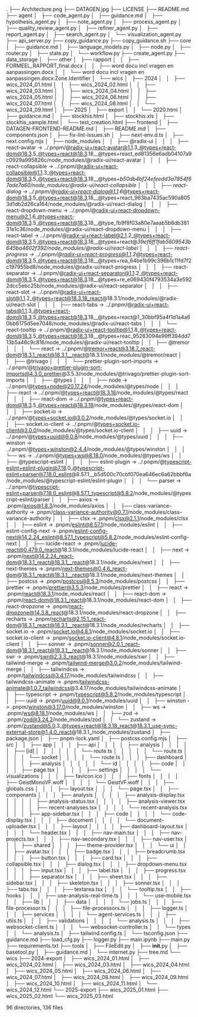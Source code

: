 .
├── Architecture.png
├── DATAGEN.jpg
├── LICENSE
├── README.md
├── agent
│   ├── code_agent.py
│   ├── guidance.md
│   ├── hypothesis_agent.py
│   ├── note_agent.py
│   ├── process_agent.py
│   ├── quality_review_agent.py
│   ├── refiner_agent.py
│   ├── report_agent.py
│   ├── search_agent.py
│   └── visualization_agent.py
├── api_server.py
├── copy_guidance.py
├── copy_guidance.sh
├── core
│   ├── guidance.md
│   ├── language_models.py
│   ├── node.py
│   ├── router.py
│   ├── state.py
│   └── workflow.py
├── create_agent.py
├── data_storage
│   ├── other
│   ├── rapport
│   │   ├── FORMEEL_RAPPORT_final.docx
│   │   ├── word docu incl vragen en aanpassingen.docx
│   │   └── word docu incl vragen en aanpassingen.docx:Zone.Identifier
│   └── wics
│       ├── 2024
│       │   ├── wics_2024_01.html
│       │   ├── wics_2024_02.html
│       │   ├── wics_2024_03.html
│       │   ├── wics_2024_04.html
│       │   ├── wics_2024_05.html
│       │   ├── wics_2024_06.html
│       │   ├── wics_2024_07.html
│       │   ├── wics_2024_08.html
│       │   └── wics_2024_09.html
│       ├── 2025
│       ├── export
│       │   └── 2020.html
│       ├── guidance.md
│       ├── stockhis.html
│       ├── stockhis.xls
│       ├── stockhis_sample.html
│       └── test_creation.html
├── frontend
│   ├── DATAGEN-FRONTEND-README.md
│   ├── README.md
│   ├── components.json
│   ├── fix-lint-issues.sh
│   ├── next-env.d.ts
│   ├── next.config.mjs
│   ├── node_modules
│   │   ├── @radix-ui
│   │   │   ├── react-avatar -> ../.pnpm/@radix-ui+react-avatar@1.1.3_@types+react-dom@18.3.5_@types+react@18.3.18__@types+react_ed81356e6adb04107a9c0929a995826c/node_modules/@radix-ui/react-avatar
│   │   │   ├── react-collapsible -> ../.pnpm/@radix-ui+react-collapsible@1.1.3_@types+react-dom@18.3.5_@types+react@18.3.18__@types+_b50db4bf24efeedd3a7854f67ade7a60/node_modules/@radix-ui/react-collapsible
│   │   │   ├── react-dialog -> ../.pnpm/@radix-ui+react-dialog@1.1.6_@types+react-dom@18.3.5_@types+react@18.3.18__@types+react_963ba7435ac590a8053d1db2d26ca164/node_modules/@radix-ui/react-dialog
│   │   │   ├── react-dropdown-menu -> ../.pnpm/@radix-ui+react-dropdown-menu@2.1.6_@types+react-dom@18.3.5_@types+react@18.3.18__@type_fb9f8f03a80e7aaab5b8db38131e1c36/node_modules/@radix-ui/react-dropdown-menu
│   │   │   ├── react-label -> ../.pnpm/@radix-ui+react-label@2.1.2_@types+react-dom@18.3.5_@types+react@18.3.18__@types+react@_39ef6ff1fab5609543b645ba4602f392/node_modules/@radix-ui/react-label
│   │   │   ├── react-progress -> ../.pnpm/@radix-ui+react-progress@1.1.2_@types+react-dom@18.3.5_@types+react@18.3.18__@types+rea_64be1b99c396b1c11fd7f2c197955bd8/node_modules/@radix-ui/react-progress
│   │   │   ├── react-separator -> ../.pnpm/@radix-ui+react-separator@1.1.2_@types+react-dom@18.3.5_@types+react@18.3.18__@types+re_e069430f4793534a3e5922dcc5ebc25b/node_modules/@radix-ui/react-separator
│   │   │   ├── react-slot -> ../.pnpm/@radix-ui+react-slot@1.1.2_@types+react@18.3.18_react@18.3.1/node_modules/@radix-ui/react-slot
│   │   │   ├── react-tabs -> ../.pnpm/@radix-ui+react-tabs@1.1.3_@types+react-dom@18.3.5_@types+react@18.3.18__@types+react@1_30bbf95a4f1d1a4a60bb6175d5ee7048/node_modules/@radix-ui/react-tabs
│   │   │   └── react-tooltip -> ../.pnpm/@radix-ui+react-tooltip@1.1.8_@types+react-dom@18.3.5_@types+react@18.3.18__@types+reac_95283094e99ff394dd713b5a46c9c816/node_modules/@radix-ui/react-tooltip
│   │   ├── @tremor
│   │   │   └── react -> ../.pnpm/@tremor+react@3.18.7_react-dom@18.3.1_react@18.3.1__react@18.3.1/node_modules/@tremor/react
│   │   ├── @trivago
│   │   │   └── prettier-plugin-sort-imports -> ../.pnpm/@trivago+prettier-plugin-sort-imports@4.3.0_prettier@3.5.3/node_modules/@trivago/prettier-plugin-sort-imports
│   │   ├── @types
│   │   │   ├── node -> ../.pnpm/@types+node@20.17.24/node_modules/@types/node
│   │   │   ├── react -> ../.pnpm/@types+react@18.3.18/node_modules/@types/react
│   │   │   ├── react-dom -> ../.pnpm/@types+react-dom@18.3.5_@types+react@18.3.18/node_modules/@types/react-dom
│   │   │   ├── socket.io -> ../.pnpm/@types+socket.io@3.0.2/node_modules/@types/socket.io
│   │   │   ├── socket.io-client -> ../.pnpm/@types+socket.io-client@3.0.0/node_modules/@types/socket.io-client
│   │   │   ├── uuid -> ../.pnpm/@types+uuid@9.0.8/node_modules/@types/uuid
│   │   │   ├── winston -> ../.pnpm/@types+winston@2.4.4/node_modules/@types/winston
│   │   │   └── ws -> ../.pnpm/@types+ws@8.18.0/node_modules/@types/ws
│   │   ├── @typescript-eslint
│   │   │   ├── eslint-plugin -> ../.pnpm/@typescript-eslint+eslint-plugin@7.18.0_@typescript-eslint+parser@7.18.0_eslint@8.57.1__b5d500c70cbf070ea646ec6a62bbbf6a/node_modules/@typescript-eslint/eslint-plugin
│   │   │   └── parser -> ../.pnpm/@typescript-eslint+parser@7.18.0_eslint@8.57.1_typescript@5.8.2/node_modules/@typescript-eslint/parser
│   │   ├── axios -> .pnpm/axios@1.8.3/node_modules/axios
│   │   ├── class-variance-authority -> .pnpm/class-variance-authority@0.7.1/node_modules/class-variance-authority
│   │   ├── clsx -> .pnpm/clsx@2.1.1/node_modules/clsx
│   │   ├── eslint -> .pnpm/eslint@8.57.1/node_modules/eslint
│   │   ├── eslint-config-next -> .pnpm/eslint-config-next@14.2.24_eslint@8.57.1_typescript@5.8.2/node_modules/eslint-config-next
│   │   ├── lucide-react -> .pnpm/lucide-react@0.479.0_react@18.3.1/node_modules/lucide-react
│   │   ├── next -> .pnpm/next@14.2.24_react-dom@18.3.1_react@18.3.1__react@18.3.1/node_modules/next
│   │   ├── next-themes -> .pnpm/next-themes@0.4.6_react-dom@18.3.1_react@18.3.1__react@18.3.1/node_modules/next-themes
│   │   ├── postcss -> .pnpm/postcss@8.5.3/node_modules/postcss
│   │   ├── prettier -> .pnpm/prettier@3.5.3/node_modules/prettier
│   │   ├── react -> .pnpm/react@18.3.1/node_modules/react
│   │   ├── react-dom -> .pnpm/react-dom@18.3.1_react@18.3.1/node_modules/react-dom
│   │   ├── react-dropzone -> .pnpm/react-dropzone@14.3.8_react@18.3.1/node_modules/react-dropzone
│   │   ├── recharts -> .pnpm/recharts@2.15.1_react-dom@18.3.1_react@18.3.1__react@18.3.1/node_modules/recharts
│   │   ├── socket.io -> .pnpm/socket.io@4.8.1/node_modules/socket.io
│   │   ├── socket.io-client -> .pnpm/socket.io-client@4.8.1/node_modules/socket.io-client
│   │   ├── sonner -> .pnpm/sonner@2.0.1_react-dom@18.3.1_react@18.3.1__react@18.3.1/node_modules/sonner
│   │   ├── swr -> .pnpm/swr@2.3.3_react@18.3.1/node_modules/swr
│   │   ├── tailwind-merge -> .pnpm/tailwind-merge@3.0.2/node_modules/tailwind-merge
│   │   ├── tailwindcss -> .pnpm/tailwindcss@3.4.17/node_modules/tailwindcss
│   │   ├── tailwindcss-animate -> .pnpm/tailwindcss-animate@1.0.7_tailwindcss@3.4.17/node_modules/tailwindcss-animate
│   │   ├── typescript -> .pnpm/typescript@5.8.2/node_modules/typescript
│   │   ├── uuid -> .pnpm/uuid@9.0.1/node_modules/uuid
│   │   ├── winston -> .pnpm/winston@3.17.0/node_modules/winston
│   │   ├── ws -> .pnpm/ws@8.18.1/node_modules/ws
│   │   ├── zod -> .pnpm/zod@3.24.2/node_modules/zod
│   │   └── zustand -> .pnpm/zustand@5.0.3_@types+react@18.3.18_react@18.3.1_use-sync-external-store@1.4.0_react@18.3.1_/node_modules/zustand
│   ├── package.json
│   ├── pnpm-lock.yaml
│   ├── postcss.config.mjs
│   ├── src
│   │   ├── app
│   │   │   ├── api
│   │   │   │   ├── analysis
│   │   │   │   │   ├── [id]
│   │   │   │   │   │   └── route.ts
│   │   │   │   │   └── route.ts
│   │   │   │   └── socket
│   │   │   │       └── route.ts
│   │   │   ├── dashboard
│   │   │   │   ├── analysis
│   │   │   │   │   └── id
│   │   │   │   ├── code
│   │   │   │   ├── page.tsx
│   │   │   │   ├── settings
│   │   │   │   └── visualizations
│   │   │   ├── favicon.ico
│   │   │   ├── fonts
│   │   │   │   ├── GeistMonoVF.woff
│   │   │   │   └── GeistVF.woff
│   │   │   ├── globals.css
│   │   │   ├── layout.tsx
│   │   │   └── page.tsx
│   │   ├── components
│   │   │   ├── analysis
│   │   │   │   ├── analysis-display.tsx
│   │   │   │   ├── analysis-status.tsx
│   │   │   │   ├── analysis-viewer.tsx
│   │   │   │   ├── recent-analyses.tsx
│   │   │   │   └── recent-analysis.tsx
│   │   │   ├── app-sidebar.tsx
│   │   │   ├── code
│   │   │   │   └── code-display.tsx
│   │   │   ├── document
│   │   │   │   └── document-uploader.tsx
│   │   │   ├── layout
│   │   │   │   ├── dashboard-layout.tsx
│   │   │   │   └── header.tsx
│   │   │   ├── nav-main.tsx
│   │   │   ├── nav-projects.tsx
│   │   │   ├── nav-secondary.tsx
│   │   │   ├── nav-user.tsx
│   │   │   ├── shared
│   │   │   ├── theme-provider.tsx
│   │   │   └── ui
│   │   │       ├── avatar.tsx
│   │   │       ├── badge.tsx
│   │   │       ├── breadcrumb.tsx
│   │   │       ├── button.tsx
│   │   │       ├── card.tsx
│   │   │       ├── collapsible.tsx
│   │   │       ├── dialog.tsx
│   │   │       ├── dropdown-menu.tsx
│   │   │       ├── input.tsx
│   │   │       ├── label.tsx
│   │   │       ├── progress.tsx
│   │   │       ├── separator.tsx
│   │   │       ├── sheet.tsx
│   │   │       ├── sidebar.tsx
│   │   │       ├── skeleton.tsx
│   │   │       ├── sonner.tsx
│   │   │       ├── tabs.tsx
│   │   │       ├── textarea.tsx
│   │   │       └── tooltip.tsx
│   │   ├── hooks
│   │   │   ├── use-analysis-real-time.ts
│   │   │   └── use-mobile.tsx
│   │   ├── lib
│   │   │   ├── data
│   │   │   │   └── jobs.ts
│   │   │   ├── file-processor.ts
│   │   │   ├── file-processors.ts
│   │   │   ├── logger.ts
│   │   │   ├── services
│   │   │   │   └── agent-services.ts
│   │   │   ├── utils.ts
│   │   │   ├── validations
│   │   │   │   └── analysis.ts
│   │   │   ├── websocket-client.ts
│   │   │   └── websocket-controller.ts
│   │   └── types
│   │       └── analysis.ts
│   ├── tailwind.config.ts
│   └── tsconfig.json
├── guidance.md
├── load_cfg.py
├── logger.py
├── main.ipynb
├── main.py
├── requirements.txt
├── tools
│   ├── FileEdit.py
│   ├── __init__.py
│   ├── basetool.py
│   ├── guidance.md
│   └── internet.py
├── tree.md
└── wics
    ├── 2024-export
    │   ├── wics_2024_01.html
    │   ├── wics_2024_02.html
    │   ├── wics_2024_03.html
    │   ├── wics_2024_04.html
    │   ├── wics_2024_05.html
    │   ├── wics_2024_06.html
    │   ├── wics_2024_07.html
    │   ├── wics_2024_08.html
    │   ├── wics_2024_09.html
    │   ├── wics_2024_10.html
    │   ├── wics_2024_11.html
    │   └── wics_2024_12.html
    └── 2025-export
        ├── wics_2025_01.html
        ├── wics_2025_02.html
        └── wics_2025_03.html

96 directories, 136 files
